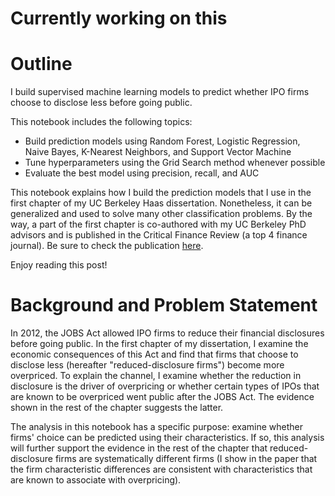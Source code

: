 # Currently working on this
# Outline
I build supervised machine learning models to predict whether IPO firms choose to disclose less before going public.

This notebook includes the following topics:
- Build prediction models using Random Forest, Logistic Regression, Naive Bayes, K-Nearest Neighbors, and Support Vector Machine
- Tune hyperparameters using the Grid Search method whenever possible
- Evaluate the best model using precision, recall, and AUC

This notebook explains how I build the prediction models that I use in the first chapter of my UC Berkeley Haas dissertation. Nonetheless, it can be generalized and used to solve many other classification problems. By the way, a part of the first chapter is co-authored with my UC Berkeley PhD advisors and is published in the Critical Finance Review (a top 4 finance journal). Be sure to check the publication <a href = "https://cfr.pub/forthcoming/papers/eventov2021jobs.pdf">here</a>.

Enjoy reading this post!

# Background and Problem Statement
In 2012, the JOBS Act allowed IPO firms to reduce their financial disclosures before going public. In the first chapter of my dissertation, I examine the economic consequences of this Act and find that firms that choose to disclose less (hereafter "reduced-disclosure firms") become more overpriced. To explain the channel, I examine whether the reduction in disclosure is the driver of overpricing or whether certain types of IPOs that are known to be overpriced went public after the JOBS Act. The evidence shown in the rest of the chapter suggests the latter. 

The analysis in this notebook has a specific purpose: examine whether firms' choice can be predicted using their characteristics. If so, this analysis will further support the evidence in the rest of the chapter that reduced-disclosure firms are systematically different firms (I show in the paper that the firm characteristic differences are consistent with characteristics that are known to associate with overpricing).
